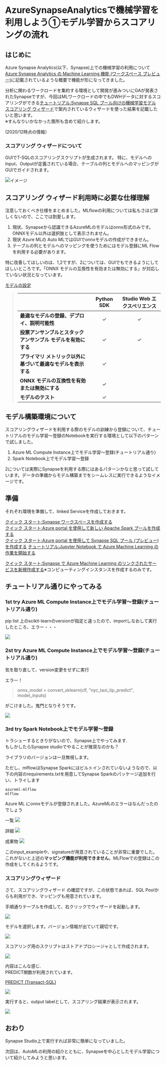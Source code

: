 # AzureSynapseAnalyticsで機械学習を利用しよう①モデル学習からスコアリングの流れ

## はじめに

Azure Synapse Analytics(以下、Synapse)上での機械学習の利用について[Azure Synapse Analytics の Machine Learning 機能 (ワークスペース プレビュー)](https://docs.microsoft.com/ja-jp/azure/synapse-analytics/machine-learning/what-is-machine-learning)に記載されているような概要で機能が形になってきました。

分析に関わるワークロードを集約する環境として開発が進みついにGAが発表されたSynapseですが、今回はMLワークロードの中でもDWHデータに対するスコアリングができる[チュートリアル:Synapse SQL プール向けの機械学習モデル スコアリング ウィザード](https://docs.microsoft.com/ja-jp/azure/synapse-analytics/machine-learning/tutorial-sql-pool-model-scoring-wizard)で案内されているウィザードを使った結果を記載したいと思います。  
※すんなりいかなかった箇所も含めて紹介します。 

(2020/12時点の情報）


### スコアリング ウィザードについて

GUIでT-SQLのスコアリングスクリプトが生成されます。
特に、モデルへのInput、Outputが定義されている場合、テーブルの列とモデルへのマッピングがGUIでガイドされます。

![イメージ](https://docs.microsoft.com/ja-jp/azure/synapse-analytics/machine-learning/media/tutorial-sql-pool-model-scoring-wizard/tutorial-sql-scoring-wizard-00e.png)


## スコアリング ウィザード利用時に必要な仕様理解

注意しておくべき仕様をまとめました。MLflowの利用については私もさほど詳しくないので、ここでは割愛します。

1. 現状、Synapseから認識できるAzureMLのモデルはonnx形式のみです。ONNXモデル以外は選択肢として表示されません。
2. 現状 Azure MLの Auto MLではGUIでonnxモデルの作成ができません。
3. テーブルの列とモデルへのマッピングを使うためにはモデル登録にML Flowを利用する必要があります。

特に改善してほしいのは、1,2ですが、2については、GUIでもできるようにしてほしいところです。「ONNX モデルの互換性を有効または無効にする」が対応していない状況となっています。

[モデルの設定](https://docs.microsoft.com/ja-jp/azure/machine-learning/concept-automated-ml#model-settings)

>| |Python SDK|Studio Web エクスペリエンス|
>|----|:----:|:----:|
>|**最適なモデルの登録、デプロイ、説明可能性**| ✓|✓|
>|**投票アンサンブルとスタック アンサンブル モデルを有効にする**| ✓|✓|
>|**プライマリ メトリック以外に基づいて最適なモデルを表示する**|✓||
>|**ONNX モデルの互換性を有効または無効にする**|✓||
>|**モデルのテスト** | ✓| |

## モデル構築環境について

スコアリングウィザードを利用する際のモデルの訓練から登録について、チュートリアルのモデル学習～登録のNotebookを実行する環境として以下のパターンで試しました。

1. Azure ML Compute Instance上でモデル学習～登録(チュートリアル通り)
2. Spark Notebook上でモデル学習～登録

2については実際にSynapseを利用する際にはあるパターンかなと思って試しています。データの準備からモデル構築までをシームレスに実行できるようなイメージです。

## 準備

それぞれ環境を準備して、linked Serviceを作成しておきます。

[クイック スタート:Synapse ワークスペースを作成する](https://docs.microsoft.com/ja-jp/azure/synapse-analytics/quickstart-create-workspace)  
[クイック スタート:Azure portal を使用して新しい Apache Spark プールを作成する](https://docs.microsoft.com/ja-jp/azure/synapse-analytics/quickstart-create-apache-spark-pool-portal)  
[クイック スタート:Azure portal を使用して Synapse SQL プール (プレビュー) を作成する](https://docs.microsoft.com/ja-jp/azure/synapse-analytics/quickstart-create-sql-pool-portal)
[チュートリアル:Jupyter Notebook で Azure Machine Learning の作業を開始する](https://docs.microsoft.com/ja-jp/azure/machine-learning/tutorial-1st-experiment-sdk-setup)

[クイック スタート:Synapse で Azure Machine Learning のリンクされたサービスを新規作成する](https://docs.microsoft.com/ja-jp/azure/synapse-analytics/machine-learning/quickstart-integrate-azure-machine-learning)※コンピューティングインスタンスを作成するのみです。

## チュートリアル通りにやってみる

### 1st try Azure ML Compute Instance上でモデル学習～登録(チュートリアル通り)


pip list 上のscikit-learnのversionが指定と違ったので、importしなおして実行したところ、エラー・・・

![](.media/sklearn_importError2.png)

### 2st try Azure ML Compute Instance上でモデル学習～登録(チュートリアル通り)

気を取り直して、version変更をせずに実行


エラー！
> onnx_model = convert_sklearn(clf, "nyc_taxi_tip_predict", model_inputs)
> 
がこけました。鬼門となりそうです。

![](.media/sklearn_onnxConvertError.png)

### 3rd try Spark Notebook上でモデル学習～登録

トラシューするときりがないので、Synapse上でやってみます.  
もしかしたらSynapse studioでやることが推奨なのかも？

ライブラリのバージョンは一旦無視します。    

ただし、mlflowはSynapse Sparkにはビルトインされていないようなので、以下の内容のrequirements.txtを用意してSynapse Sparkのパッケージ追加を行い、トライします

```:
azureml-mlflow
mlflow
```

Azure ML にonnxモデルが登録されました。AzureMLのエラーはなんだったのでしょう

一覧
![](.media/mlmodel_summary.png)

詳細
![](.media/mlmodel_top.png)

成果物
![](.media/mlmodel_artifact.png)

このinput_exampleや、signatureが用意されていることが非常に重要でした。  
これがないと上述の**マッピング機能が利用できません**。MLFlowでの登録はこの作成をしてくれるようです。



### スコアリングウィザード

さて、スコアリングウィザード の確認ですが、この状態であれば、SQL Poolからも利用ができ、マッピングも用意されています。

手順通りテーブルを作成して、右クリックでウィザードを起動します。

![](.media/wizard1.png)

モデルを選択します。バージョン情報が出ていて親切です。

![](.media/wizard2.png)

スコアリング用のスクリプトはストアドプロシージャとして作成されます。

![](.media/wizard3.png)

内容はこんな感じ.  
PREDICT関数が利用されています。

[PREDICT (Transact-SQL)](https://docs.microsoft.com/ja-jp/sql/t-sql/queries/predict-transact-sql?view=sql-server-ver15)

![](.media/wizard4.png)

実行すると、output labelとして、スコアリング結果が表示されます。

![](.media/wizard5.png)

## おわり

Synapse Studio上で実行すれば非常に簡単になっていました。

次回は、AutoMLの利用の紹介とともに、Synapseを中心としたモデル学習について紹介してみようと思います。